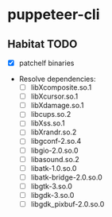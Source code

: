 # puppeteer-cli

## Habitat TODO

- [X] patchelf binaries
- Resolve dependencies:
  - [ ] libXcomposite.so.1
  - [ ] libXcursor.so.1
  - [ ] libXdamage.so.1
  - [ ] libcups.so.2
  - [ ] libXss.so.1
  - [ ] libXrandr.so.2
  - [ ] libgconf-2.so.4
  - [ ] libgio-2.0.so.0
  - [ ] libasound.so.2
  - [ ] libatk-1.0.so.0
  - [ ] libatk-bridge-2.0.so.0
  - [ ] libgtk-3.so.0
  - [ ] libgdk-3.so.0
  - [ ] libgdk_pixbuf-2.0.so.0